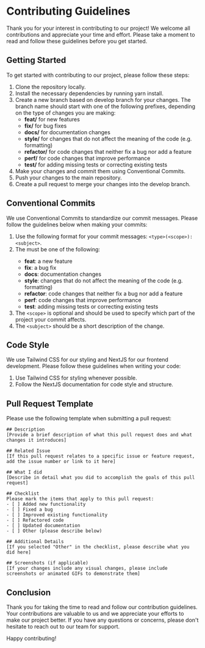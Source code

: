 # Contributing Guidelines

Thank you for your interest in contributing to our project! We welcome all contributions and appreciate your time and effort. Please take a moment to read and follow these guidelines before you get started.

## Getting Started
To get started with contributing to our project, please follow these steps:

1. Clone the repository locally.
2. Install the necessary dependencies by running yarn install.
3. Create a new branch based on develop branch for your changes. The branch name should start with one of the following prefixes, depending on the type of changes you are making:
    - <strong>feat/</strong> for new features
    - <strong>fix/</strong> for bug fixes
    - <strong>docs/</strong> for documentation changes
    - <strong>style/</strong> for changes that do not affect the meaning of the code (e.g. formatting)
    - <strong>refactor/</strong> for code changes that neither fix a bug nor add a feature
    - <strong>perf/</strong> for code changes that improve performance
    - <strong>test/</strong> for adding missing tests or correcting existing tests
4. Make your changes and commit them using Conventional Commits.
5. Push your changes to the main repository.
6. Create a pull request to merge your changes into the develop branch.

## Conventional Commits
We use Conventional Commits to standardize our commit messages. Please follow the guidelines below when making your commits:

1. Use the following format for your commit messages: `<type>(<scope>): <subject>`.
2. The <type> must be one of the following:
    - <strong>feat</strong>: a new feature
    - <strong>fix</strong>: a bug fix
    - <strong>docs</strong>: documentation changes
    - <strong>style</strong>: changes that do not affect the meaning of the code (e.g. formatting)
    - <strong>refactor</strong>: code changes that neither fix a bug nor add a feature
    - <strong>perf</strong>: code changes that improve performance
    - <strong>test</strong>: adding missing tests or correcting existing tests
3. The `<scope>` is optional and should be used to specify which part of the project your commit affects.
4. The `<subject>` should be a short description of the change.


## Code Style
We use Tailwind CSS for our styling and NextJS for our frontend development. Please follow these guidelines when writing your code:

1. Use Tailwind CSS for styling whenever possible.
2. Follow the NextJS documentation for code style and structure.

## Pull Request Template
Please use the following template when submitting a pull request:

```
## Description
[Provide a brief description of what this pull request does and what changes it introduces]

## Related Issue
[If this pull request relates to a specific issue or feature request, add the issue number or link to it here]

## What I did
[Describe in detail what you did to accomplish the goals of this pull request]

## Checklist
Please mark the items that apply to this pull request:
- [ ] Added new functionality
- [ ] Fixed a bug
- [ ] Improved existing functionality
- [ ] Refactored code
- [ ] Updated documentation
- [ ] Other (please describe below)

## Additional Details
[If you selected "Other" in the checklist, please describe what you did here]

## Screenshots (if applicable)
[If your changes include any visual changes, please include screenshots or animated GIFs to demonstrate them]
```

## Conclusion

Thank you for taking the time to read and follow our contribution guidelines. Your contributions are valuable to us and we appreciate your efforts to make our project better. If you have any questions or concerns, please don't hesitate to reach out to our team for support.

Happy contributing!
